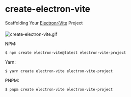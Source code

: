 # create-electron-vite

Scaffolding Your [Electron⚡️Vite](https://github.com/electron-vite) Project

![create-electron-vite.gif](https://github.com/electron-vite/create-electron-vite/blob/main/create-electron-vite.gif?raw=true)

NPM:

```sh
$ npm create electron-vite@latest electron-vite-project
```

Yarn:

```sh
$ yarn create electron-vite electron-vite-project
```

PNPM:

```sh
$ pnpm create electron-vite electron-vite-project
```

